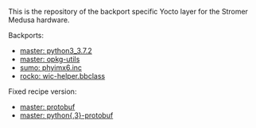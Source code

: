 This is the repository of the backport specific Yocto layer for the Stromer Medusa hardware.

Backports:
- [master: python3_3.7.2](https://github.com/kraj/poky/commit/c92e780c85523fe860602b947b029d7782afa47a)
- [master: opkg-utils](https://github.com/kraj/poky/commit/a79bc39033c07e5cb0aa5ca95afe8f035c403f33)
- [sumo: phyimx6.inc](https://github.com/PHYTEC-Messtechnik-GmbH/meta-phytec/commit/9ac1ad147c656355a018530854780e38e1361592)
- [rocko: wic-helper.bbclass](https://github.com/PHYTEC-Messtechnik-GmbH/meta-phytec/commit/2b487a6b9a401792f503e16093a20b8b9f221a06)

Fixed recipe version:
- [master: protobuf](https://github.com/openembedded/meta-openembedded/commit/2f5819d9c37387764a600d9dc8d22bee8a71f710)
- [master: python{,3}-protobuf](https://github.com/openembedded/meta-openembedded/commit/e78cf913076ba28633d0ec4540f15820a0d944d2)
